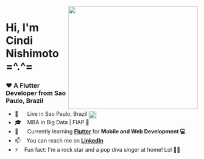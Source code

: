 <img align="right" width="340" height="270" src="https://i.pinimg.com/originals/48/71/a0/4871a06594edd9e5e1bb5f0fab7e362a.gif">

<h1 align="left">Hi, I'm Cindi Nishimoto =^.^= </h1>
<h3 align="left">❤️ A Flutter Developer from Sao Paulo, Brazil </h3>

  - 📍  &nbsp;&nbsp;&nbsp;&nbsp; Live in Sao Paulo, Brazil <img align="center" src="https://user-images.githubusercontent.com/45148915/150196899-7ec7aadb-d28c-4aa8-abf1-44a81b82fb0d.png" width="20"  height="20" />
  - 🎓 &nbsp;&nbsp; MBA in Big Data | FIAP 🎲
  - 📱  &nbsp;&nbsp;&nbsp;&nbsp; Currently learning **[Flutter](https://flutter.dev/)** for **Mobile and Web Development 💻**
  - 📫 &nbsp;&nbsp; You can reach me on **[LinkedIn](https://www.linkedin.com/in/cindinishimoto)**
  - ⚡ &nbsp;&nbsp; Fun fact: I'm a rock star and a pop diva singer at home! Lol 🎤✨


